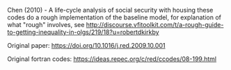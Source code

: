 Chen (2010) - A life-cycle analysis of social security with housing
these codes do a rough implementation of the baseline model, for explanation of what "rough" involves, see
http://discourse.vfitoolkit.com/t/a-rough-guide-to-getting-inequality-in-olgs/219/18?u=robertdkirkby

Original paper:
https://doi.org/10.1016/j.red.2009.10.001

Original fortran codes:
https://ideas.repec.org/c/red/ccodes/08-199.html
